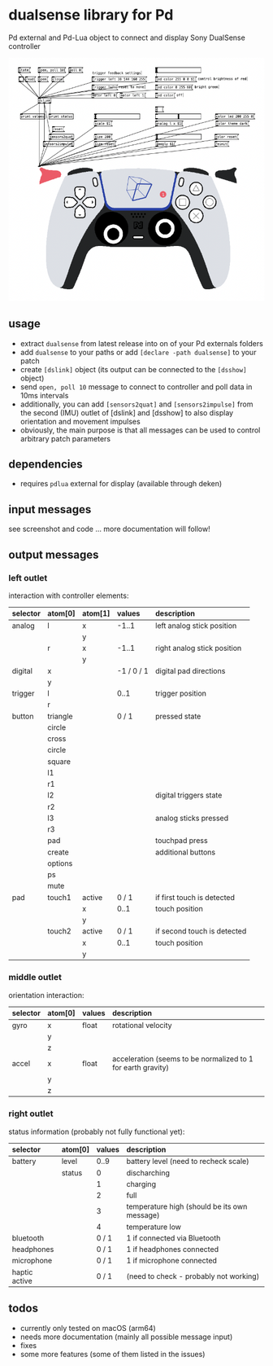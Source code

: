 # dualsense library for Pd
Pd external and Pd-Lua object to connect and display Sony DualSense controller

![dsshow.pd_lua screenshot](dsshow.png)

## usage

* extract `dualsense` from latest release into on of your Pd externals folders
* add `dualsense` to your paths or add `[declare -path dualsense]` to your patch
* create `[dslink]` object (its output can be connected to the `[dsshow]` object)
* send `open, poll 10` message to connect to controller and poll data in 10ms intervals
* additionally, you can add `[sensors2quat]` and `[sensors2impulse]` from the second (IMU) outlet of [dslink] and [dsshow] to also display orientation and movement impulses
* obviously, the main purpose is that all messages can be used to control arbitrary patch parameters

## dependencies

* requires `pdlua` external for display (available through deken)

## input messages

see screenshot and code ... more documentation will follow!

## output messages

### left outlet
interaction with controller elements:

| selector  | atom[0] | atom[1] | values | description |
| :--- | :--- | :--- | :--- | :--- |
| analog  | l  | x | -1..1 | left analog stick position |
|         |  | y |  |  |
|         | r  | x | -1..1 | right analog stick position |
|         |  | y |  |  |
| digital | x |   | -1 / 0 / 1 | digital pad directions |
|         | y |   |  |   |
| trigger | l |  | 0..1 | trigger position |
|         | r |  |  |  |
| button  | triangle |  | 0 / 1 | pressed state |
|         | circle   |  |  |  |
|         | cross   |  |  |  |
|         | circle   |  |  |  |
|         | square   |  |  |  |
|         | l1   |  |  |  |
|         | r1   |  |  |  |
|         | l2   |  |  | digital triggers state |
|         | r2   |  |  |  |
|         | l3   |  |  | analog sticks pressed |
|         | r3   |  |  |  |
|         | pad   |  |  | touchpad press |
|         | create   |  |  | additional buttons |
|         | options   |  |  |  |
|         | ps   |  |  |  |
|         | mute   |  |  |  |
| pad     | touch1 |  active | 0 / 1 | if first touch is detected |
|         |        |  x  |  0..1  | touch position |
|         |        |  y  |        |  |
|         | touch2 |  active | 0 / 1 | if second touch is detected |
|         |        |  x  |  0..1  | touch position |
|         |        |  y  |        |  |

### middle outlet 
orientation interaction:

| selector  | atom[0] | values | description |
| :--- | :--- | :--- | :--- |
| gyro  | x  | float | rotational velocity |
|         | y |   |  |
|         | z |   |  |
| accel | x | float | acceleration (seems to be normalized to 1 for earth gravity) |
|         | y |  |  |
|         | z |  |  |

### right outlet 
status information (probably not fully functional yet):

| selector  | atom[0] | values | description |
| :--- | :--- | :--- | :--- |
| battery  | level | 0..9 | battery level (need to recheck scale) |
|         | status |  0 | discharching  |
|         |        |  1 | charging  |
|         |        |  2 | full  |
|         |        |  3 | temperature high (should be its own message) |
|         |        |  4 | temperature low  |
| bluetooth |  | 0 / 1 | 1 if connected via Bluetooth |
| headphones |  | 0 / 1 | 1 if headphones connected |
| microphone |  | 0 / 1 | 1 if microphone connected |
| haptic active |  | 0 / 1 | (need to check - probably not working) |

## todos

* currently only tested on macOS (arm64)
* needs more documentation (mainly all possible message input)
* fixes
* some more features (some of them listed in the issues) 
